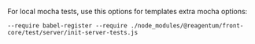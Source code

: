 For local mocha tests, use this options for templates extra mocha options: 
```
--require babel-register --require ./node_modules/@reagentum/front-core/test/server/init-server-tests.js
```
